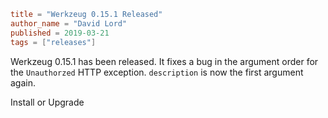 ~~~~toml
title = "Werkzeug 0.15.1 Released"
author_name = "David Lord"
published = 2019-03-21
tags = ["releases"]
~~~~

Werkzeug 0.15.1 has been released. It fixes a bug in the argument order
for the `Unauthorzed` HTTP exception. `description` is now the first
argument again.


Install or Upgrade
